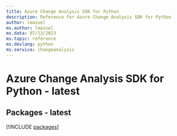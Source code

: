 ```yaml
---
title: Azure Change Analysis SDK for Python
description: Reference for Azure Change Analysis SDK for Python
author: lmazuel
ms.author: lmazuel
ms.data: 07/13/2023
ms.topic: reference
ms.devlang: python
ms.service: changeanalysis
---
```

# Azure Change Analysis SDK for Python - latest
## Packages - latest
[!INCLUDE [packages](change-analysis-index.md)]